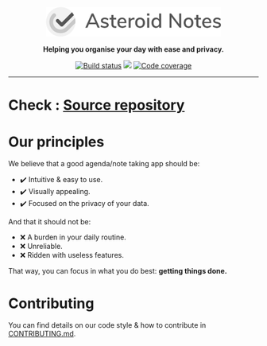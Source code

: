 <p align="center">
  <img
    alt="Asteroid Notes banner"
    src="https://raw.githubusercontent.com/steroid-team/app/master/app/src/main/res/drawable/asteroid_banner.png"
    width="70%" />
</p>
<p align="center">
  <b>Helping you organise your day with ease and privacy.</b>
</p>
<p align="center">
  <a href="https://cirrus-ci.com/github/steroid-team/app"><!--
  --><img
      alt="Build status"
      src="https://api.cirrus-ci.com/github/steroid-team/app.svg" /><!--
  --></a>
  <a href="https://codeclimate.com/github/steroid-team/app/maintainability"><!--
    --><img
      src="https://api.codeclimate.com/v1/badges/56c27e60191e96d82225/maintainability" /><!--
  --></a>
  <a href="https://codeclimate.com/github/steroid-team/app/test_coverage"><!--
    --><img
      alt="Code coverage"
      src="https://api.codeclimate.com/v1/badges/56c27e60191e96d82225/test_coverage" /><!--
  --></a>
</p>

---

# Check : <a href="https://github.com/steroid-team/app">Source repository</a>

# Our principles

We believe that a good agenda/note taking app should be:

- :heavy_check_mark: Intuitive & easy to use.
- :heavy_check_mark: Visually appealing.
- :heavy_check_mark: Focused on the privacy of your data.

And that it should not be:

- :x: A burden in your daily routine.
- :x: Unreliable.
- :x: Ridden with useless features.

That way, you can focus in what you do best: **getting things done.**

# Contributing

You can find details on our code style & how to contribute in [CONTRIBUTING.md](CONTRIBUTING.md).
